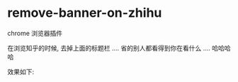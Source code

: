 # remove-banner-on-zhihu

chrome 浏览器插件

在浏览知乎的时候, 去掉上面的标题栏 .... 省的别人都看得到你在看什么 .... 哈哈哈哈

效果如下:





